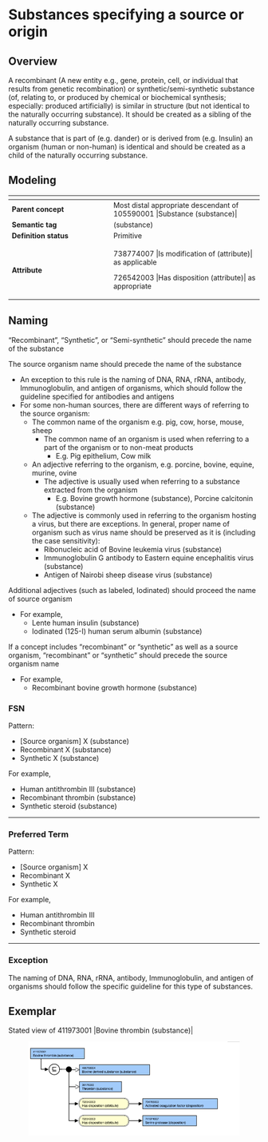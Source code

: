# Substances specifying a source or origin

## Overview

A recombinant (A new entity e.g., gene, protein, cell, or individual that results from genetic recombination) or synthetic/semi-synthetic substance (of, relating to, or produced by chemical or biochemical synthesis; especially: produced artificially) is similar in structure (but not identical to the naturally occurring substance). It should be created as a sibling of the naturally occurring substance.

A substance that is part of (e.g. dander) or is derived from (e.g. Insulin) an organism (human or non-human) is identical and should be created as a child of the naturally occurring substance.

## Modeling

<table data-header-hidden><thead><tr><th width="189.71875"></th><th></th></tr></thead><tbody><tr><td><strong>Parent concept</strong></td><td>Most distal appropriate descendant of 105590001 |Substance (substance)|</td></tr><tr><td><strong>Semantic tag</strong></td><td>(substance)</td></tr><tr><td><strong>Definition status</strong></td><td>Primitive</td></tr><tr><td><strong>Attribute</strong></td><td><p>738774007 |Is modification of (attribute)| as applicable</p><p>726542003 |Has disposition (attribute)| as appropriate</p></td></tr></tbody></table>

## Naming

“Recombinant”, “Synthetic”, or “Semi-synthetic” should precede the name of the substance

The source organism name should precede the name of the substance

* An exception to this rule is the naming of DNA, RNA, rRNA, antibody, Immunoglobulin, and antigen of organisms, which should follow the guideline specified for antibodies and antigens
* For some non-human sources, there are different ways of referring to the source organism:
  * The common name of the organism e.g. pig, cow, horse, mouse, sheep
    * The common name of an organism is used when referring to a part of the organism or to non-meat products
      * E.g. Pig epithelium, Cow milk
  * An adjective referring to the organism, e.g. porcine, bovine, equine, murine, ovine
    * The adjective is usually used when referring to a substance extracted from the organism
      * E.g. Bovine growth hormone (substance), Porcine calcitonin (substance)
  * The adjective is commonly used in referring to the organism hosting a virus, but there are exceptions. In general, proper name of organism such as virus name should be preserved as it is (including the case sensitivity):
    * Ribonucleic acid of Bovine leukemia virus (substance)
    * Immunoglobulin G antibody to Eastern equine encephalitis virus (substance)
    * Antigen of Nairobi sheep disease virus (substance)

Additional adjectives (such as labeled, Iodinated) should proceed the name of source organism

* For example,
  * Lente human insulin (substance)
  * Iodinated (125-I) human serum albumin (substance)

If a concept includes “recombinant” or “synthetic” as well as a source organism, “recombinant” or “synthetic” should precede the source organism name

* For example,
  * Recombinant bovine growth hormone (substance)

### FSN

Pattern:

* \[Source organism] X (substance)
* Recombinant X (substance)
* Synthetic X (substance)

For example,

* Human antithrombin III (substance)
* Recombinant thrombin (substance)
* Synthetic steroid (substance)

***

### Preferred Term

Pattern:

* \[Source organism] X
* Recombinant X
* Synthetic X

For example,

* Human antithrombin III
* Recombinant thrombin
* Synthetic steroid

***

### Exception

The naming of DNA, RNA, rRNA, antibody, Immunoglobulin, and antigen of organisms should follow the specific guideline for this type of substances.

## Exemplar

Stated view of 411973001 |Bovine thrombin (substance)|

<figure><img src="../../../../../../.gitbook/assets/image (156).png" alt=""><figcaption></figcaption></figure>

<figure><img src="../../../../../../authoring/substance/images/174691625.png" alt=""><figcaption></figcaption></figure>
